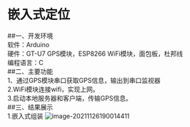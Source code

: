 # 嵌入式定位  
##一、开发环境  
软件：Arduino  
硬件：GT-U7 GPS模块，ESP8266 WiFi模块，面包板，杜邦线  
编程语言：C  
##二、主要功能  
1、通过GPS模块串口获取GPS信息，输出到串口监视器  
2.WiFi模块连接wifi，实现上网。  
3.启动本地服务器和客户端，传输GPS信息。  
##三、结果展示  
1.嵌入式组装
![image-20211126190014411](C:\Users\是离离呀\AppData\Roaming\Typora\typora-user-images\image-20211126190014411.png)


